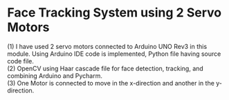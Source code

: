 # Face Tracking System using 2 Servo Motors

(1) I have used 2 servo motors connected to Arduino UNO Rev3 in this module. Using Arduino IDE code is implemented, Python file having source code file.<br>
(2) OpenCV using Haar cascade file for face detection, tracking, and combining Arduino and Pycharm.<br>
(3) One Motor is connected to move in the x-direction and another in the y-direction.<br>



